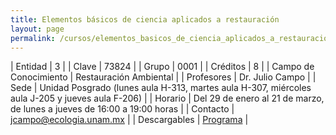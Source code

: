 ```yaml
---
title: Elementos básicos de ciencia aplicados a restauración
layout: page
permalink: /cursos/elementos_basicos_de_ciencia_aplicados_a_restauracion/
---
```




| Entidad | 3 |
| Clave | 73824 |
| Grupo | 0001 |
| Créditos | 8 |
| Campo de Conocimiento | Restauración Ambiental |
| Profesores | Dr. Julio Campo |
| Sede | Unidad Posgrado (lunes aula H-313, martes aula H-307, miércoles aula J-205 y jueves aula F-206) |
| Horario | Del 29 de enero al 21 de marzo, de lunes a jueves de 16:00 a 19:00 horas |
| Contacto | <jcampo@ecologia.unam.mx> |
| Descargables |  [Programa](/assets/docs/cursos/elementos_basicos_ciencia_aplicados_restauracion.pdf) |



